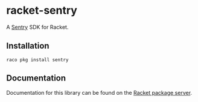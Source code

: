 # racket-sentry

A [Sentry] SDK for Racket.

## Installation

    raco pkg install sentry

## Documentation

Documentation for this library can be found on the [Racket package
server][docs].


[Sentry]: https://sentry.io
[docs]: https://docs.racket-lang.org/sentry/index.html
